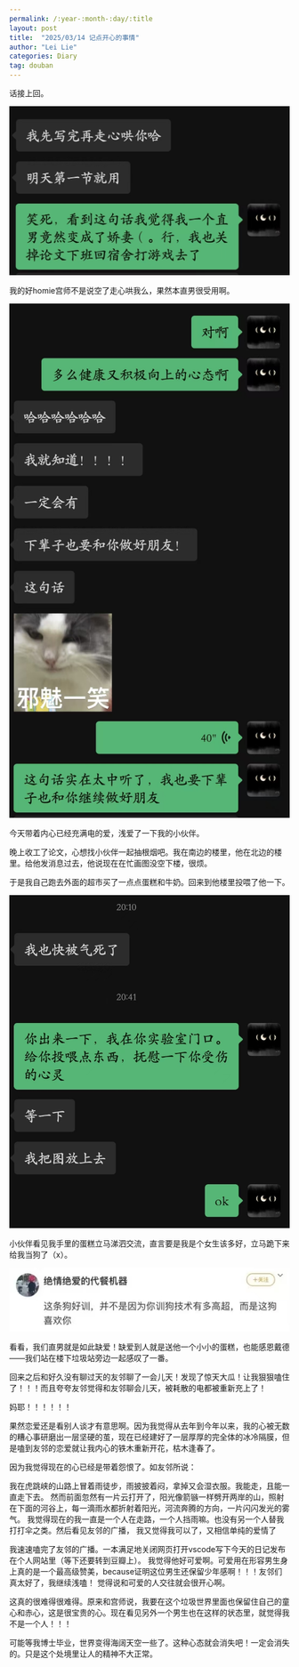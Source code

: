 ```yaml
---
permalink: /:year-:month-:day/:title
layout: post
title:  "2025/03/14 记点开心的事情"
author: "Lei Lie"
categories: Diary
tag: douban
---
```


话接上回。

![img1](./../images/img-2025-03-14/img1.jpg)

我的好homie宫师不是说空了走心哄我么，果然本直男很受用啊。

![img2](./../images/img-2025-03-14/img2.jpg)

今天带着内心已经充满电的爱，浅爱了一下我的小伙伴。

晚上收工了论文，心想找小伙伴一起抽根烟吧。我在南边的楼里，他在北边的楼里。给他发消息过去，他说现在在忙画图没空下楼，很烦。

于是我自己跑去外面的超市买了一点点蛋糕和牛奶。回来到他楼里投喂了他一下。

![img3](./../images/img-2025-03-14/img3.jpg)

小伙伴看见我手里的蛋糕立马涕泗交流，直言要是我是个女生该多好，立马跪下来给我当狗了（x）。

![img4](./../images/img-2025-03-14/img4.jpg)

看看，我们直男就是如此缺爱！缺爱到人就是送他一个小小的蛋糕，也能感恩戴德——我们站在楼下垃圾站旁边一起感叹了一番。

回来之后和好久没有聊过天的友邻聊了一会儿天！发现了惊天大瓜！让我狠狠嗑住了！！！而且夸夸友邻觉得和友邻聊会儿天，被耗散的电都被重新充上了！

妈耶！！！！！！

果然恋爱还是看别人谈才有意思啊。因为我觉得从去年到今年以来，我的心被无数的糟心事研磨出一层坚硬的茧，现在已经建好了一层厚厚的完全体的冰冷隔膜，但是嗑到友邻的恋爱就让我内心的铁木重新开花，枯木逢春了。

因为我觉得现在的心已经是带着怨恨了。如友邻所说：

我在虎跳峡的山路上冒着雨徒步，雨披披着闷，拿掉又会湿衣服。我能走，且能一直走下去。
然而前面忽然有一片云打开了，阳光像箭镞一样劈开两岸的山，照射在下面的河谷上，每一滴雨水都折射着阳光，河流奔腾的方向，一片闪闪发光的雾气。
我觉得现在的我一直是一个人在走路，一个人挡雨嘛。也没有另一个人替我打打伞之类。然后看见友邻的广播， 我又觉得我可以了，又相信单纯的爱情了 

我速速嗑完了友邻的广播。一本满足地关闭网页打开vscode写下今天的日记发布在个人网站里（等下还要转到豆瓣上）。 我觉得他好可爱啊。可爱用在形容男生身上真的是一个最高级赞美，because证明这位男生还保留少年感啊！！！友邻们真太好了，我继续浅嗑！ 觉得说和可爱的人交往就会很开心啊。 

这真的很难得很难得。原来和宫师说，我要在这个垃圾世界里面也保留住自己的童心和赤心，这是很宝贵的心。现在看见另外一个男生也在这样的状态里，就觉得我不是一个人！！！ 

可能等我博士毕业，世界变得海阔天空一些了。这种心态就会消失吧！一定会消失的。只是这个处境里让人的精神不大正常。